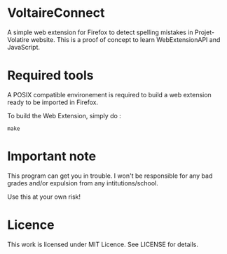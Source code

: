 # VoltaireConnect
A simple web extension for Firefox to detect spelling mistakes in 
Projet-Volatire website. This is a proof of concept to learn WebExtensionAPI and
JavaScript.

# Required tools

A POSIX compatible environement is required to build a web extension ready to
be imported in Firefox.

To build the Web Extension, simply do :

`make`



# Important note

This program can get you in trouble. I won't be responsible for any bad grades 
and/or expulsion from any intitutions/school.

Use this at your own risk! 

# Licence

This work is licensed under MIT Licence. See LICENSE for details.